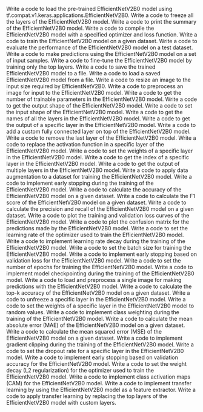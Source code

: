 Write a code to load the pre-trained EfficientNetV2B0 model using tf.compat.v1.keras.applications.EfficientNetV2B0.
Write a code to freeze all the layers of the EfficientNetV2B0 model.
Write a code to print the summary of the EfficientNetV2B0 model.
Write a code to compile the EfficientNetV2B0 model with a specified optimizer and loss function.
Write a code to train the EfficientNetV2B0 model on a given dataset.
Write a code to evaluate the performance of the EfficientNetV2B0 model on a test dataset.
Write a code to make predictions using the EfficientNetV2B0 model on a set of input samples.
Write a code to fine-tune the EfficientNetV2B0 model by training only the top layers.
Write a code to save the trained EfficientNetV2B0 model to a file.
Write a code to load a saved EfficientNetV2B0 model from a file.
Write a code to resize an image to the input size required by EfficientNetV2B0.
Write a code to preprocess an image for input to the EfficientNetV2B0 model.
Write a code to get the number of trainable parameters in the EfficientNetV2B0 model.
Write a code to get the output shape of the EfficientNetV2B0 model.
Write a code to set the input shape of the EfficientNetV2B0 model.
Write a code to get the names of all the layers in the EfficientNetV2B0 model.
Write a code to get the output of a specific layer in the EfficientNetV2B0 model.
Write a code to add a custom fully connected layer on top of the EfficientNetV2B0 model.
Write a code to remove the last layer of the EfficientNetV2B0 model.
Write a code to replace the activation function in a specific layer of the EfficientNetV2B0 model.
Write a code to set the weights of a specific layer in the EfficientNetV2B0 model.
Write a code to get the index of a specific layer in the EfficientNetV2B0 model.
Write a code to get the output of multiple layers in the EfficientNetV2B0 model.
Write a code to apply data augmentation to a dataset for training the EfficientNetV2B0 model.
Write a code to implement early stopping during the training of the EfficientNetV2B0 model.
Write a code to calculate the accuracy of the EfficientNetV2B0 model on a given dataset.
Write a code to calculate the F1 score of the EfficientNetV2B0 model on a given dataset.
Write a code to calculate the precision and recall of the EfficientNetV2B0 model on a given dataset.
Write a code to plot the training and validation loss curves of the EfficientNetV2B0 model.
Write a code to plot the confusion matrix for the predictions made by the EfficientNetV2B0 model.
Write a code to set the learning rate of the optimizer used to train the EfficientNetV2B0 model.
Write a code to implement learning rate decay during the training of the EfficientNetV2B0 model.
Write a code to set the batch size for training the EfficientNetV2B0 model.
Write a code to implement early stopping based on validation loss for the EfficientNetV2B0 model.
Write a code to set the number of epochs for training the EfficientNetV2B0 model.
Write a code to implement model checkpointing during the training of the EfficientNetV2B0 model.
Write a code to load and preprocess a single image for making predictions with the EfficientNetV2B0 model.
Write a code to calculate the top-k accuracy of the EfficientNetV2B0 model on a given dataset.
Write a code to unfreeze a specific layer in the EfficientNetV2B0 model.
Write a code to set the weights of a specific layer in the EfficientNetV2B0 model to random values.
Write a code to implement class weighting during the training of the EfficientNetV2B0 model.
Write a code to calculate the mean absolute error (MAE) of the EfficientNetV2B0 model on a given dataset.
Write a code to calculate the mean squared error (MSE) of the EfficientNetV2B0 model on a given dataset.
Write a code to implement gradient clipping during the training of the EfficientNetV2B0 model.
Write a code to set the dropout rate for a specific layer in the EfficientNetV2B0 model.
Write a code to implement early stopping based on validation accuracy for the EfficientNetV2B0 model.
Write a code to set the weight decay (L2 regularization) for the optimizer used to train the EfficientNetV2B0 model.
Write a code to implement class activation maps (CAM) for the EfficientNetV2B0 model.
Write a code to implement transfer learning by using the EfficientNetV2B0 model as a feature extractor.
Write a code to apply transfer learning by replacing the top layers of the EfficientNetV2B0 model with custom layers.